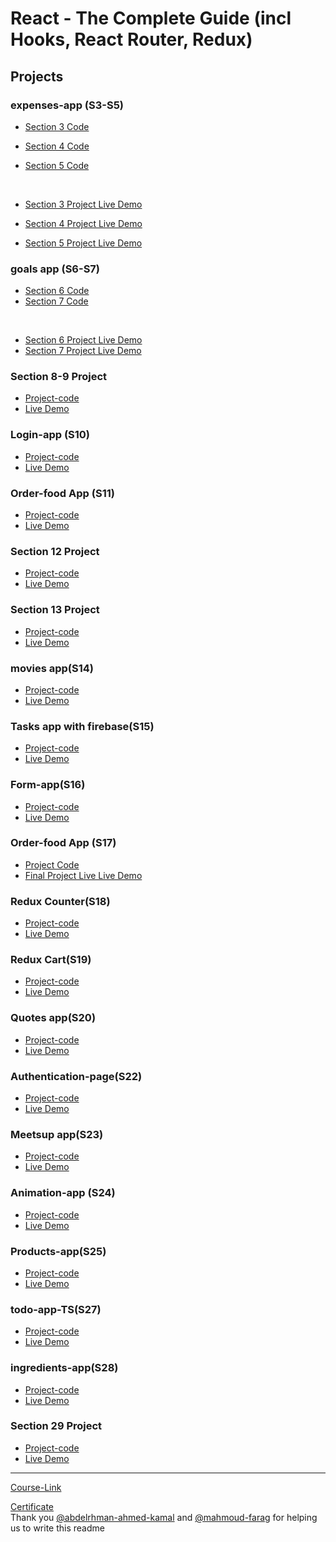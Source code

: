 # React - The Complete Guide (incl Hooks, React Router, Redux)

## Projects

### expenses-app (S3-S5)

- [Section 3 Code](./Projects/Expenses-app/S03-project)
- [Section 4 Code](./Projects/Expenses-app/S04-project/)
- [Section 5 Code](./Projects/Expenses-app/S05-project/)

  <br/>

- [Section 3 Project Live Demo](https://react-7e66d.firebaseapp.com/)
- [Section 4 Project Live Demo](https://sec4-68475.firebaseapp.com/)
- [Section 5 Project Live Demo](https://sec5-55374.firebaseapp.com/)

### goals app (S6-S7)

- [Section 6 Code](./Projects/goals-app/S06-project/)
- [Section 7 Code](./Projects/goals-app/S07-project/)

<br/>

- [Section 6 Project Live Demo](https://sec6-969b7.firebaseapp.com/)
- [Section 7 Project Live Demo](https://sec7-5f8f0.firebaseapp.com/)

### Section 8-9 Project

- [Project-code](./Projects/section-8-9-project)
- [Live Demo](https://sec9-74386.firebaseapp.com/)

### Login-app (S10)

- [Project-code](./Projects/Login-app-s10/)
- [Live Demo](https://sec10-ede2f.firebaseapp.com/)

### Order-food App (S11)

- [Project-code](./Projects/order-food-app/S11-project/)
- [Live Demo](https://sec11-39365.firebaseapp.com/)

### Section 12 Project

- [Project-code](./Projects/S12-project)
- [Live Demo](https://sec12-bd62c.firebaseapp.com/)

### Section 13 Project

- [Project-code](./Projects/S13-project)
- [Live Demo]()

### movies app(S14)

- [Project-code](./Projects/movies-app)
- [Live Demo]()

### Tasks app with firebase(S15)

- [Project-code](./Projects/task-app-firbase/)
- [Live Demo]()

### Form-app(S16)

- [Project-code](./Projects/form-app)
- [Live Demo]()

### Order-food App (S17)

- [Project Code](./Projects/order-food-app/S17-project/)
- [Final Project Live Live Demo]()

### Redux Counter(S18)

- [Project-code](./Projects/redux-counter)
- [Live Demo]()

### Redux Cart(S19)

- [Project-code](./Projects/redux-cart)
- [Live Demo]()

### Quotes app(S20)

- [Project-code](./Projects/quotes-app)
- [Live Demo]()

### Authentication-page(S22)

- [Project-code](./Projects/Authentication-page)
- [Live Demo]()

### Meetsup app(S23)

- [Project-code](./Projects/meetsup-app)
- [Live Demo]()

### Animation-app (S24)

- [Project-code](./Projects/animation-app)
- [Live Demo]()

### Products-app(S25)

- [Project-code](./Projects/Products-app)
- [Live Demo]()

### todo-app-TS(S27)

- [Project-code](./Projects/todo-app-TS)
- [Live Demo]()

### ingredients-app(S28)

- [Project-code](./Projects/ingredients-app/)
- [Live Demo]()

### Section 29 Project

- [Project-code](./Projects/Section-29/)
- [Live Demo]()

---

[Course-Link](https://www.udemy.com/course/react-the-complete-guide-incl-redux/)<br>

[Certificate](https://www.udemy.com/certificate/UC-258547bd-8adb-40ea-aca4-f415ea0eb079/)
<br>
Thank you [@abdelrhman-ahmed-kamal](https://github.com/Abdelrhman-ahmed-kamal) and [@mahmoud-farag](https://github.com/mahmoud-farag) for helping us to write this readme
